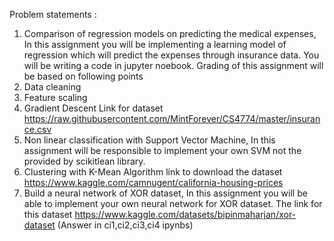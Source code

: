 Problem statements :
1.	Comparison of regression models on predicting the medical expenses, In this assignment you will be implementing a learning model of regression which will predict the expenses through insurance data. You will be writing a code in jupyter noebook. Grading of this assignment will be based on following points
1. Data cleaning
2. Feature scaling
3. Gradient Descent 
Link for dataset https://raw.githubusercontent.com/MintForever/CS4774/master/insurance.csv
2.	Non linear classification with Support Vector Machine, In this assignment will be responsible to implement your own SVM not the provided by scikitlean library.
3.	Clustering with K-Mean Algorithm link to download the dataset  https://www.kaggle.com/camnugent/california-housing-prices
4.	Build a neural network of XOR dataset, In this assignment you will be able to implement your own neural network for XOR dataset. 
The link for this dataset https://www.kaggle.com/datasets/bipinmaharjan/xor-dataset
(Answer in ci1,ci2,ci3,ci4 ipynbs)
